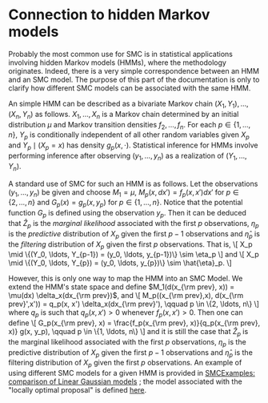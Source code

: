 # Connection to hidden Markov models

Probably the most common use for SMC is in statistical applications involving hidden Markov models (HMMs), where the methodology originates. Indeed, there is a very simple correspondence between an HMM and an SMC model. The purpose of this part of the documentation is only to clarify how different SMC models can be associated with the same HMM.

An simple HMM can be described as a bivariate Markov chain $(X_1,Y_1), \ldots, (X_n, Y_n)$ as follows. $X_1, \ldots, X_n$ is a Markov chain determined by an initial distribution $\mu$ and Markov transition densities $f_2, \ldots, f_n$. For each $p \in \{1, \ldots, n\}$, $Y_p$ is conditionally independent of all other random variables given $X_p$ and $Y_p \mid (X_p = x)$ has density $g_p(x,  \cdot)$. Statistical inference for HMMs involve performing inference after observing $(y_1, \ldots, y_n)$ as a realization of $(Y_1, \ldots, Y_n)$.

A standard use of SMC for such an HMM is as follows. Let the observations $(y_1, \ldots, y_n)$ be given and choose $M_1 = \mu$, $M_p(x, dx') = f_p(x, x') dx'$ for $p \in \{2, \ldots, n\}$ and $G_p(x) = g_p(x, y_p)$ for $p \in \{1, \ldots, n\}$. Notice that the potential function $G_p$ is defined using the observation $y_p$. Then it can be deduced that $\hat{Z}_p$ is the *marginal likelihood* associated with the first $p$ observations, $\eta_p$ is the *predictive* distribution of $X_p$ given the first $p-1$ observations and $\hat{\eta}_p$ is the *filtering* distribution of $X_p$ given the first $p$ observations. That is, \\[ X_p \mid \\{(Y_0, \ldots, Y_{p-1}) = (y_0, \ldots, y_{p-1})\\} \sim \eta_p \\] and \\[ X_p \mid \\{(Y_0, \ldots, Y_{p}) = (y_0, \ldots, y_{p})\\} \sim \hat{\eta}_p. \\]

However, this is only one way to map the HMM into an SMC Model. We extend the HMM's state space and define $M_1(d(x_{\rm prev}, x)) = \mu(dx) \delta_x(dx_{\rm prev})$, and \\[ M_p((x_{\rm prev},x), d(x_{\rm prev}',x')) = q_p(x, x') \delta_x(dx_{\rm prev}'), \qquad p \in \\{2, \ldots, n\\} \\] where $q_p$ is such that $q_p(x, x') > 0$ whenever $f_p(x, x') > 0$. Then one can define \\[ G_p(x_{\rm prev}, x) = \frac{f_p(x_{\rm prev}, x)}{q_p(x_{\rm prev}, x)} g(x, y_p), \qquad p \in \\{1, \ldots, n\\} \\] and it is still the case that $\hat{Z}_p$ is the marginal likelihood associated with the first $p$ observations, $\eta_p$ is the predictive distribution of $X_p$ given the first $p-1$ observations and $\hat{\eta}_p$ is the filtering distribution of $X_p$ given the first $p$ observations. An example of using different SMC models for a given HMM is provided in [SMCExamples: comparison of Linear Gaussian models](https://github.com/awllee/SMCExamples.jl/blob/master/demo/lgComparisonDemo.jl) ; the model associated with the "locally optimal proposal" is defined [here](https://github.com/awllee/SMCExamples.jl/blob/master/src/lgLOPModel.jl).
